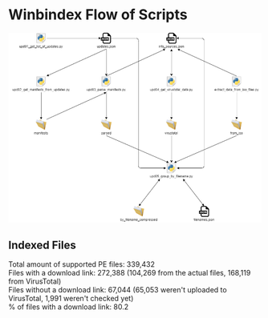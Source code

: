 # Winbindex Flow of Scripts

![winbindex-scripts-flow.png](winbindex-scripts-flow.png)

## Indexed Files

<!--FileStats-->
Total amount of supported PE files: 339,432  
Files with a download link: 272,388 (104,269 from the actual files, 168,119 from VirusTotal)  
Files without a download link: 67,044 (65,053 weren't uploaded to VirusTotal, 1,991 weren't checked yet)  
% of files with a download link: 80.2  
<!--/FileStats-->
